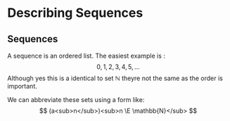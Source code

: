 # Describing Sequences
## Sequences
A sequence is an ordered list. 
The easiest example is :
$$0, 1, 2, 3, 4, 5, ...$$
Although yes this is a identical to set $\mathbb{N}$ theyre not the same as the order is important.

We can abbreviate these sets using a form like:
$$ (a<sub>n</sub>)<sub>n \E \mathbb{N}</sub> $$

